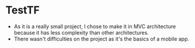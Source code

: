 # TestTF

- As it is a really small project, I chose to make it in MVC architecture because it has less complexity than other architectures.
- There wasn't difficulties on the project as it's the basics of a mobile app.
